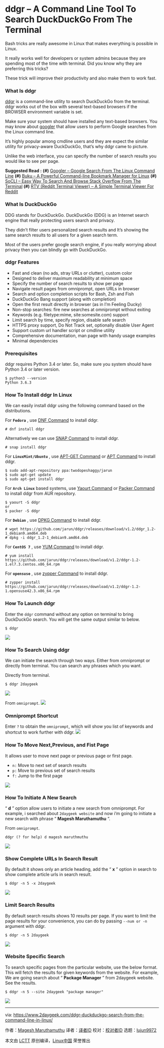ddgr – A Command Line Tool To Search DuckDuckGo From The Terminal
======
Bash tricks are really awesome in Linux that makes everything is possible in Linux.

It really works well for developers or system admins because they are spending most of the time with terminal. Did you know why they are preferring this tricks?

These trick will improve their productivity and also make them to work fast.

### What Is ddgr

[ddgr][1] is a command-line utility to search DuckDuckGo from the terminal. ddgr works out of the box with several text-based browsers if the BROWSER environment variable is set.

Make sure your system should have installed any text-based browsers. You may know about [googler][2] that allow users to perform Google searches from the Linux command line.

It’s highly popular among cmdline users and they are expect the similar utility for privacy-aware DuckDuckGo, that’s why ddgr came to picture.

Unlike the web interface, you can specify the number of search results you would like to see per page.

**Suggested Read :**
**(#)** [Googler – Google Search From The Linux Command Line][2]
**(#)** [Buku – A Powerful Command-line Bookmark Manager for Linux][3]
**(#)** [SoCLI – Easy Way To Search And Browse Stack Overflow From The Terminal][4]
**(#)** [RTV (Reddit Terminal Viewer) – A Simple Terminal Viewer For Reddit][5]

### What Is DuckDuckGo

DDG stands for DuckDuckGo. DuckDuckGo (DDG) is an Internet search engine that really protecting users search and privacy.

They didn’t filter users personalized search results and It’s showing the same search results to all users for a given search term.

Most of the users prefer google search engine, if you really worrying about privacy then you can blindly go with DuckDuckGo.

### ddgr Features

  * Fast and clean (no ads, stray URLs or clutter), custom color
  * Designed to deliver maximum readability at minimum space
  * Specify the number of search results to show per page
  * Navigate result pages from omniprompt, open URLs in browser
  * Search and option completion scripts for Bash, Zsh and Fish
  * DuckDuckGo Bang support (along with completion)
  * Open the first result directly in browser (as in I’m Feeling Ducky)
  * Non-stop searches: fire new searches at omniprompt without exiting
  * Keywords (e.g. filetype:mime, site:somesite.com) support
  * Limit search by time, specify region, disable safe search
  * HTTPS proxy support, Do Not Track set, optionally disable User Agent
  * Support custom url handler script or cmdline utility
  * Comprehensive documentation, man page with handy usage examples
  * Minimal dependencies



### Prerequisites

ddgr requires Python 3.4 or later. So, make sure you system should have Python 3.4 or later version.
```
$ python3 --version
Python 3.6.3

```

### How To Install ddgr In Linux

We can easily install ddgr using the following command based on the distributions.

For **`Fedora`** , use [DNF Command][6] to install ddgr.
```
# dnf install ddgr

```

Alternatively we can use [SNAP Command][7] to install ddgr.
```
# snap install ddgr

```

For **`LinuxMint/Ubuntu`** , use [APT-GET Command][8] or [APT Command][9] to install ddgr.
```
$ sudo add-apt-repository ppa:twodopeshaggy/jarun
$ sudo apt-get update
$ sudo apt-get install ddgr

```

For **`Arch Linux`** based systems, use [Yaourt Command][10] or [Packer Command][11] to install ddgr from AUR repository.
```
$ yaourt -S ddgr
or
$ packer -S ddgr

```

For **`Debian`** , use [DPKG Command][12] to install ddgr.
```
# wget https://github.com/jarun/ddgr/releases/download/v1.2/ddgr_1.2-1_debian9.amd64.deb
# dpkg -i ddgr_1.2-1_debian9.amd64.deb

```

For **`CentOS 7`** , use [YUM Command][13] to install ddgr.
```
# yum install https://github.com/jarun/ddgr/releases/download/v1.2/ddgr-1.2-1.el7.3.centos.x86_64.rpm

```

For **`opensuse`** , use [zypper Command][14] to install ddgr.
```
# zypper install https://github.com/jarun/ddgr/releases/download/v1.2/ddgr-1.2-1.opensuse42.3.x86_64.rpm

```

### How To Launch ddgr

Enter the `ddgr` command without any option on terminal to bring DuckDuckGo search. You will get the same output similar to below.
```
$ ddgr

```

![][16]

### How To Search Using ddgr

We can initiate the search through two ways. Either from omniprompt or directly from terminal. You can search any phrases which you want.

Directly from terminal.
```
$ ddgr 2daygeek

```

![][17]

From `omniprompt`.
![][18]

### Omniprompt Shortcut

Enter `?` to obtain the `omniprompt`, which will show you list of keywords and shortcut to work further with ddgr.
![][19]

### How To Move Next,Previous, and Fist Page

It allows user to move next page or previous page or first page.

  * `n:` Move to next set of search results
  * `p:` Move to previous set of search results
  * `f:` Jump to the first page



![][20]

### How To Initiate A New Search

“ **d** ” option allow users to initiate a new search from omniprompt. For example, i searched about `2daygeek website` and now i’m going to initiate a new search with phrase “ **Magesh Maruthamuthu** “.

From `omniprompt`.
```
ddgr (? for help) d magesh maruthmuthu

```

![][21]

### Show Complete URLs In Search Result

By default it shows only an article heading, add the “ **x** ” option in search to show complete article urls in search result.
```
$ ddgr -n 5 -x 2daygeek

```

![][22]

### Limit Search Results

By default search results shows 10 results per page. If you want to limit the page results for your convenience, you can do by passing `--num or -n` argument with ddgr.
```
$ ddgr -n 5 2daygeek

```

![][23]

### Website Specific Search

To search specific pages from the particular website, use the below format. This will fetch the results for given keywords from the website. For example, We are going search about “ **Package Manager** ” from 2daygeek website. See the results.
```
$ ddgr -n 5 --site 2daygeek "package manager"

```

![][24]

--------------------------------------------------------------------------------

via: https://www.2daygeek.com/ddgr-duckduckgo-search-from-the-command-line-in-linux/

作者：[Magesh Maruthamuthu][a]
译者：[译者ID](https://github.com/译者ID)
校对：[校对者ID](https://github.com/校对者ID)
选题：[lujun9972](https://github.com/lujun9972)

本文由 [LCTT](https://github.com/LCTT/TranslateProject) 原创编译，[Linux中国](https://linux.cn/) 荣誉推出

[a]:https://www.2daygeek.com/author/magesh/
[1]:https://github.com/jarun/ddgr
[2]:https://www.2daygeek.com/googler-google-search-from-the-command-line-on-linux/
[3]:https://www.2daygeek.com/buku-command-line-bookmark-manager-linux/
[4]:https://www.2daygeek.com/socli-search-and-browse-stack-overflow-from-linux-terminal/
[5]:https://www.2daygeek.com/rtv-reddit-terminal-viewer-a-simple-terminal-viewer-for-reddit/
[6]:https://www.2daygeek.com/dnf-command-examples-manage-packages-fedora-system/
[7]:https://www.2daygeek.com/snap-command-examples/
[8]:https://www.2daygeek.com/apt-get-apt-cache-command-examples-manage-packages-debian-ubuntu-systems/
[9]:https://www.2daygeek.com/apt-command-examples-manage-packages-debian-ubuntu-systems/
[10]:https://www.2daygeek.com/install-yaourt-aur-helper-on-arch-linux/
[11]:https://www.2daygeek.com/install-packer-aur-helper-on-arch-linux/
[12]:https://www.2daygeek.com/dpkg-command-to-manage-packages-on-debian-ubuntu-linux-mint-systems/
[13]:https://www.2daygeek.com/yum-command-examples-manage-packages-rhel-centos-systems/
[14]:https://www.2daygeek.com/zypper-command-examples-manage-packages-opensuse-system/
[15]:data:image/gif;base64,R0lGODlhAQABAIAAAAAAAP///yH5BAEAAAAALAAAAAABAAEAAAIBRAA7
[16]:https://www.2daygeek.com/wp-content/uploads/2018/03/ddgr-duckduckgo-command-line-search-for-linux1.png
[17]:https://www.2daygeek.com/wp-content/uploads/2018/03/ddgr-duckduckgo-command-line-search-for-linux-3.png
[18]:https://www.2daygeek.com/wp-content/uploads/2018/03/ddgr-duckduckgo-command-line-search-for-linux-2.png
[19]:https://www.2daygeek.com/wp-content/uploads/2018/03/ddgr-duckduckgo-command-line-search-for-linux-4.png
[20]:https://www.2daygeek.com/wp-content/uploads/2018/03/ddgr-duckduckgo-command-line-search-for-linux-5a.png
[21]:https://www.2daygeek.com/wp-content/uploads/2018/03/ddgr-duckduckgo-command-line-search-for-linux-6a.png
[22]:https://www.2daygeek.com/wp-content/uploads/2018/03/ddgr-duckduckgo-command-line-search-for-linux-7a.png
[23]:https://www.2daygeek.com/wp-content/uploads/2018/03/ddgr-duckduckgo-command-line-search-for-linux-8.png
[24]:https://www.2daygeek.com/wp-content/uploads/2018/03/ddgr-duckduckgo-command-line-search-for-linux-9a.png
